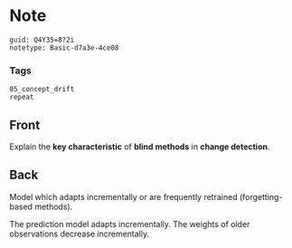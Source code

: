 # Note
```
guid: Q4Y35=8?2i
notetype: Basic-d7a3e-4ce08
```

### Tags
```
05_concept_drift
repeat
```

## Front
Explain the <b>key characteristic</b> of <b>blind methods</b> in
<b>change detection</b>.

## Back
Model which adapts incrementally or are frequently retrained
(forgetting-based methods).
<div>
  The prediction model adapts incrementally. The weights of older
  observations decrease incrementally.
</div>
